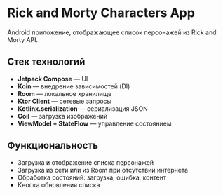 # Rick and Morty Characters App

Android приложение, отображающее список персонажей из Rick and Morty API. 

## Стек технологий

- **Jetpack Compose** — UI
- **Koin** — внедрение зависимостей (DI)
- **Room** — локальное хранилище
- **Ktor Client** — сетевые запросы
- **Kotlinx.serialization** — сериализация JSON
- **Coil** — загрузка изображений
- **ViewModel + StateFlow** — управление состоянием

## Функциональность

- Загрузка и отображение списка персонажей
- Загрузка из сети или из Room при отсутствии интернета
- Обработка состояний: загрузка, ошибка, контент
- Кнопка обновления списка
